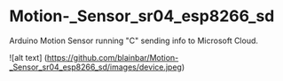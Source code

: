 # Motion-_Sensor_sr04_esp8266_sd
Arduino Motion Sensor running "C" sending info to Microsoft Cloud.

![alt text] (https://github.com/blainbar/Motion-_Sensor_sr04_esp8266_sd/images/device.jpeg)

